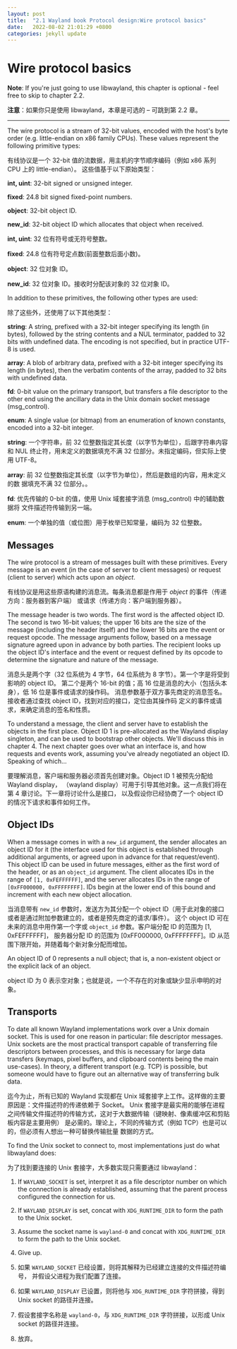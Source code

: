```yaml
---
layout: post
title:  "2.1 Wayland book Protocol design:Wire protocol basics"
date:   2022-08-02 21:01:29 +0800
categories: jekyll update
---
```

# Wire protocol basics

**Note**: If you're just going to use libwayland, this chapter is optional -
feel free to skip to chapter 2.2.

**注意**：如果你只是使用 libwayland，本章是可选的 – 可跳到第 2.2 章。

---

The wire protocol is a stream of 32-bit values, encoded with the host's byte
order (e.g. little-endian on x86 family CPUs). These values represent the
following primitive types:

有线协议是一个 32-bit 值的流数据，用主机的字节顺序编码（例如 x86 系列 CPU 上的 little-endian）。
这些值基于以下原始类型：

**int, uint**: 32-bit signed or unsigned integer.

**fixed**: 24.8 bit signed fixed-point numbers.

**object**: 32-bit object ID.

**new_id**: 32-bit object ID which allocates that object when received.

**int, uint**: 32 位有符号或无符号整数。

**fixed**: 24.8 位有符号定点数(前面整数后面小数)。

**object**: 32 位对象 ID。

**new_id**: 32 位对象 ID。接收时分配该对象的 32 位对象 ID。

In addition to these primitives, the following other types are used:

除了这些外，还使用了以下其他类型： 

**string**: A string, prefixed with a 32-bit integer specifying its length (in
bytes), followed by the string contents and a NUL terminator, padded to 32
bits with undefined data. The encoding is not specified, but in practice UTF-8
is used.

**array**: A blob of arbitrary data, prefixed with a 32-bit integer specifying
its length (in bytes), then the verbatim contents of the array, padded to 32
bits with undefined data.

**fd**: 0-bit value on the primary transport, but transfers a file descriptor to
the other end using the ancillary data in the Unix domain socket message
(msg_control).

**enum**: A single value (or bitmap) from an enumeration of known constants,
encoded into a 32-bit integer.

**string**: 一个字符串，前 32 位整数指定其长度（以字节为单位），后跟字符串内容和
NUL 终止符，用未定义的数据填充不满 32 位部分。未指定编码，但实际上使用 UTF-8。

**array**: 前 32 位整数指定其长度（以字节为单位），然后是数组的内容，用未定义的数
据填充不满 32 位部分。。

**fd**: 优先传输的 0-bit 的值，使用 Unix 域套接字消息 (msg_control) 中的辅助数据将
文件描述符传输到另一端。

**enum**: 一个单独的值（或位图）用于枚举已知常量，编码为 32 位整数。

## Messages

The wire protocol is a stream of messages built with these primitives. Every
message is an event (in the case of server to client messages) or request
(client to server) which acts upon an *object*.

有线协议是用这些原语构建的消息流。每条消息都是作用于 *object* 的事件（传递方向：服务器到客户端）
或请求（传递方向：客户端到服务器）。

The message header is two words. The first word is the affected object ID. The
second is two 16-bit values; the upper 16 bits are the size of the message
(including the header itself) and the lower 16 bits are the event or request
opcode. The message arguments follow, based on a message signature agreed upon
in advance by both parties. The recipient looks up the object ID's interface and
the event or request defined by its opcode to determine the signature and nature
of the message.

消息头是两个字（32 位系统为 4 字节，64 位系统为 8 字节）。第一个字是将受到影响的 object ID。
第二个是两个 16-bit 的值；高 16 位是消息的大小（包括头本身），低 16 位是事件或请求的操作码。
消息参数基于双方事先商定的消息签名。接收者通过查找 object ID，找到对应的接口，定位由其操作码
定义的事件或请求，来确定消息的签名和性质。

To understand a message, the client and server have to establish the objects in
the first place. Object ID 1 is pre-allocated as the Wayland display singleton,
and can be used to bootstrap other objects. We'll discuss this in chapter 4. The
next chapter goes over what an interface is, and how requests and events work,
assuming you've already negotiated an object ID. Speaking of which...

要理解消息，客户端和服务器必须首先创建对象。Object ID 1 被预先分配给 Wayland display，
（wayland display）可用于引导其他对象。这一点我们将在第 4 章讨论。下一章将讨论什么是接口，
以及假设你已经协商了一个 object ID 的情况下请求和事件如何工作。

## Object IDs

When a message comes in with a `new_id` argument, the sender allocates an
object ID for it (the interface used for this object is established through
additional arguments, or agreed upon in advance for that request/event). This
object ID can be used in future messages, either as the first word of the
header, or as an `object_id` argument. The client allocates IDs in the range of
`[1, 0xFEFFFFFF]`, and the server allocates IDs in the range of `[0xFF000000,
0xFFFFFFFF]`. IDs begin at the lower end of this bound and increment with each
new object allocation.

当消息带有 `new_id` 参数时，发送方为其分配一个 object ID（用于此对象的接口或者是通过附加参数建立的，或者是预先商定的请求/事件）。
这个 object ID 可在未来的消息中用作第一个字或 `object_id` 参数。客户端分配 ID 的范围为 [1, 0xFEFFFFFF]，
服务器分配 ID 的范围为 [0xFF000000, 0xFFFFFFFF]。ID 从范围下限开始，并随着每个新对象分配而增加。

An object ID of 0 represents a null object; that is, a non-existent object or
the explicit lack of an object.

object ID 为 0 表示空对象；也就是说，一个不存在的对象或缺少显示申明的对象。

## Transports

To date all known Wayland implementations work over a Unix domain socket. This
is used for one reason in particular: file descriptor messages. Unix sockets are
the most practical transport capable of transferring file descriptors between
processes, and this is necessary for large data transfers (keymaps, pixel
buffers, and clipboard contents being the main use-cases). In theory, a
different transport (e.g. TCP) is possible, but someone would have to figure out
an alternative way of transferring bulk data.

迄今为止，所有已知的 Wayland 实现都在 Unix 域套接字上工作。这样做的主要原因是：文件描述符的传递依赖于 Socket。
Unix 套接字是最实用的能够在进程之间传输文件描述符的传输方式，这对于大数据传输（键映射、像素缓冲区和剪贴板内容是主要用例）
是必需的。理论上，不同的传输方式（例如 TCP）也是可以的，但必须有人想出一种可替换传输批量
数据的方式。

To find the Unix socket to connect to, most implementations just do what
libwayland does:

为了找到要连接的 Unix 套接字，大多数实现只需要通过 libwayland：

1. If `WAYLAND_SOCKET` is set, interpret it as a file descriptor number on which
   the connection is already established, assuming that the parent process
   configured the connection for us.
2. If `WAYLAND_DISPLAY` is set, concat with `XDG_RUNTIME_DIR` to form the path
   to the Unix socket.
3. Assume the socket name is `wayland-0` and concat with `XDG_RUNTIME_DIR` to
   form the path to the Unix socket.
4. Give up.

1.	如果 `WAYLAND_SOCKET` 已经设置，则将其解释为已经建立连接的文件描述符编号，
并假设父进程为我们配置了连接。
2.	如果 `WAYLAND_DISPLAY` 已设置，则将他与 `XDG_RUNTIME_DIR` 字符拼接，得到 Unix socket 的路径并连接。
3.	假设套接字名称是 `wayland-0`，与 `XDG_RUNTIME_DIR` 字符拼接，以形成 Unix socket 的路径并连接。
4.	放弃。

